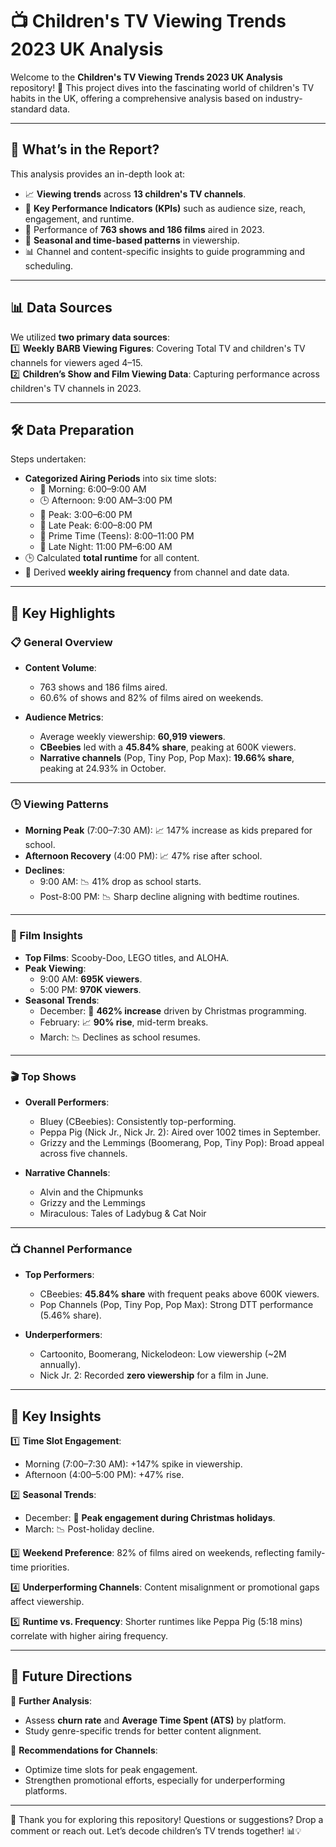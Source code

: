 # 📺 Children's TV Viewing Trends 2023 UK Analysis  

Welcome to the **Children's TV Viewing Trends 2023 UK Analysis** repository! 🎉 This project dives into the fascinating world of children's TV habits in the UK, offering a comprehensive analysis based on industry-standard data.  

---

## 🧐 What’s in the Report?  

This analysis provides an in-depth look at:  
- 📈 **Viewing trends** across **13 children's TV channels**.  
- 🔑 **Key Performance Indicators (KPIs)** such as audience size, reach, engagement, and runtime.  
- 🎥 Performance of **763 shows and 186 films** aired in 2023.  
- 📅 **Seasonal and time-based patterns** in viewership.  
- 📊 Channel and content-specific insights to guide programming and scheduling.  

---

## 📊 Data Sources  

We utilized **two primary data sources**:  
1️⃣ **Weekly BARB Viewing Figures**: Covering Total TV and children's TV channels for viewers aged 4–15.  
2️⃣ **Children’s Show and Film Viewing Data**: Capturing performance across children's TV channels in 2023.  

---

## 🛠️ Data Preparation  

Steps undertaken:  
- **Categorized Airing Periods** into six time slots:  
  - 🌅 Morning: 6:00–9:00 AM  
  - 🕒 Afternoon: 9:00 AM–3:00 PM  
  - 🌆 Peak: 3:00–6:00 PM  
  - 🌇 Late Peak: 6:00–8:00 PM  
  - 🌙 Prime Time (Teens): 8:00–11:00 PM  
  - 🌌 Late Night: 11:00 PM–6:00 AM  
- 🕒 Calculated **total runtime** for all content.  
- 🔄 Derived **weekly airing frequency** from channel and date data.  

---

## 🌟 Key Highlights  

### 📋 General Overview  

- **Content Volume**:  
  - 763 shows and 186 films aired.  
  - 60.6% of shows and 82% of films aired on weekends.  

- **Audience Metrics**:  
  - Average weekly viewership: **60,919 viewers**.  
  - **CBeebies** led with a **45.84% share**, peaking at 600K viewers.  
  - **Narrative channels** (Pop, Tiny Pop, Pop Max): **19.66% share**, peaking at 24.93% in October.  

---

### 🕒 Viewing Patterns  

- **Morning Peak** (7:00–7:30 AM): 📈 147% increase as kids prepared for school.  
- **Afternoon Recovery** (4:00 PM): 📈 47% rise after school.  
- **Declines**:  
  - 9:00 AM: 📉 41% drop as school starts.  
  - Post-8:00 PM: 📉 Sharp decline aligning with bedtime routines.  

---

### 🎥 Film Insights  

- **Top Films**: Scooby-Doo, LEGO titles, and ALOHA.  
- **Peak Viewing**:  
  - 9:00 AM: **695K viewers**.  
  - 5:00 PM: **970K viewers**.  
- **Seasonal Trends**:  
  - December: 🎄 **462% increase** driven by Christmas programming.  
  - February: 📈 **90% rise**, mid-term breaks.  
  - March: 📉 Declines as school resumes.  

---

### 🎬 Top Shows  

- **Overall Performers**:  
  - Bluey (CBeebies): Consistently top-performing.  
  - Peppa Pig (Nick Jr., Nick Jr. 2): Aired over 1002 times in September.  
  - Grizzy and the Lemmings (Boomerang, Pop, Tiny Pop): Broad appeal across five channels.  

- **Narrative Channels**:  
  - Alvin and the Chipmunks  
  - Grizzy and the Lemmings  
  - Miraculous: Tales of Ladybug & Cat Noir  

---

### 📺 Channel Performance  

- **Top Performers**:  
  - CBeebies: **45.84% share** with frequent peaks above 600K viewers.  
  - Pop Channels (Pop, Tiny Pop, Pop Max): Strong DTT performance (5.46% share).  

- **Underperformers**:  
  - Cartoonito, Boomerang, Nickelodeon: Low viewership (~2M annually).  
  - Nick Jr. 2: Recorded **zero viewership** for a film in June.  

---

## 📌 Key Insights  

1️⃣ **Time Slot Engagement**:  
   - Morning (7:00–7:30 AM): +147% spike in viewership.  
   - Afternoon (4:00–5:00 PM): +47% rise.  

2️⃣ **Seasonal Trends**:  
   - December: 🎄 **Peak engagement during Christmas holidays**.  
   - March: 📉 Post-holiday decline.  

3️⃣ **Weekend Preference**: 82% of films aired on weekends, reflecting family-time priorities.  

4️⃣ **Underperforming Channels**: Content misalignment or promotional gaps affect viewership.  

5️⃣ **Runtime vs. Frequency**: Shorter runtimes like Peppa Pig (5:18 mins) correlate with higher airing frequency.  

---

## 🔮 Future Directions  

📌 **Further Analysis**:  
- Assess **churn rate** and **Average Time Spent (ATS)** by platform.  
- Study genre-specific trends for better content alignment.  

📌 **Recommendations for Channels**:  
- Optimize time slots for peak engagement.  
- Strengthen promotional efforts, especially for underperforming platforms.  

---

🌟 Thank you for exploring this repository! Questions or suggestions? Drop a comment or reach out. Let’s decode children’s TV trends together! 📊💡  
